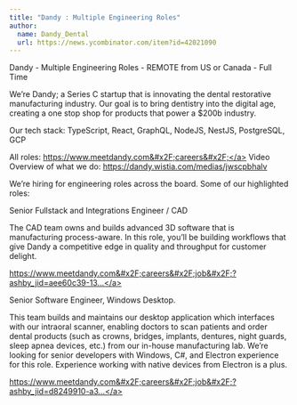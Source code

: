 ```yaml
---
title: "Dandy : Multiple Engineering Roles"
author:
  name: Dandy_Dental
  url: https://news.ycombinator.com/item?id=42021090
---
```

Dandy - Multiple Engineering Roles - REMOTE from US or Canada - Full Time

We’re Dandy; a Series C startup that is innovating the dental restorative manufacturing industry. Our goal is to bring dentistry into the digital age, creating a one stop shop for products that power a $200b industry.

Our tech stack: TypeScript, React, GraphQL, NodeJS, NestJS, PostgreSQL, GCP

All roles: <a href="https:&#x2F;&#x2F;www.meetdandy.com&#x2F;careers&#x2F;" rel="nofollow">https:&#x2F;&#x2F;www.meetdandy.com&#x2F;careers&#x2F;</a>
Video Overview of what we do: <a href="https:&#x2F;&#x2F;dandy.wistia.com&#x2F;medias&#x2F;jwscpbhalv" rel="nofollow">https:&#x2F;&#x2F;dandy.wistia.com&#x2F;medias&#x2F;jwscpbhalv</a>

We’re hiring for engineering roles across the board. Some of our highlighted roles:

Senior Fullstack and Integrations Engineer &#x2F; CAD

The CAD team owns and builds advanced 3D software that is manufacturing process-aware. In this role, you’ll be building workflows that give Dandy a competitive edge in quality and throughput for customer delight.

<a href="https:&#x2F;&#x2F;www.meetdandy.com&#x2F;careers&#x2F;job&#x2F;?ashby_jid=aee60c39-1302-4b2e-adf1-447abb182601" rel="nofollow">https:&#x2F;&#x2F;www.meetdandy.com&#x2F;careers&#x2F;job&#x2F;?ashby_jid=aee60c39-13...</a>

Senior Software Engineer, Windows Desktop.

This team builds and maintains our desktop application which interfaces with our intraoral scanner, enabling doctors to scan patients and order dental products (such as crowns, bridges, implants, dentures, night guards, sleep apnea devices, etc.) from our in-house manufacturing lab. We’re looking for senior developers with Windows, C#, and Electron experience for this role. Experience working with native devices from Electron is a plus.

<a href="https:&#x2F;&#x2F;www.meetdandy.com&#x2F;careers&#x2F;job&#x2F;?ashby_jid=d8249910-a304-45a2-8b7f-fadf6a1dfd40" rel="nofollow">https:&#x2F;&#x2F;www.meetdandy.com&#x2F;careers&#x2F;job&#x2F;?ashby_jid=d8249910-a3...</a>
<JobApplication />
